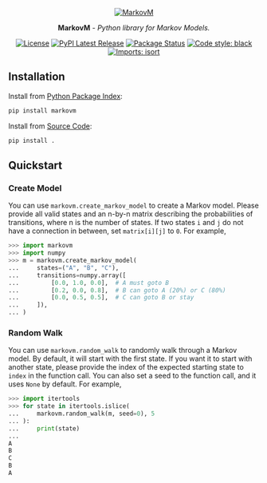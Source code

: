 <p align="center">
  <a href="https://github.com/HH-MWB/markovm">
    <img src="https://user-images.githubusercontent.com/50187675/244896432-f28357ec-2ced-4095-aef1-fca6a73dd983.png" alt="MarkovM">
  </a>
</p>

<p align="center"><strong>MarkovM</strong> - <em>Python library for Markov Models.</em></p>

<p align="center">
    <a href="https://github.com/HH-MWB/markovm/blob/main/LICENSE"><img alt="License" src="https://img.shields.io/pypi/l/markovm.svg"></a>
    <a href="https://pypi.org/project/markovm/"><img alt="PyPI Latest Release" src="https://img.shields.io/pypi/v/markovm.svg"></a>
    <a href="https://pypi.org/project/markovm/"><img alt="Package Status" src="https://img.shields.io/pypi/status/markovm.svg"></a>
    <a href="https://github.com/psf/black/"><img alt="Code style: black" src="https://img.shields.io/badge/code%20style-black-000000.svg"></a>
    <a href="https://pycqa.github.io/isort/"><img alt="Imports: isort" src="https://img.shields.io/badge/%20imports-isort-%231674b1"></a>
</p>

## Installation

Install from [Python Package Index](https://pypi.org/project/markovm/):

```sh
pip install markovm
```

Install from [Source Code](https://github.com/HH-MWB/markovm):

```sh
pip install .
```

## Quickstart

### Create Model

You can use `markovm.create_markov_model` to create a Markov model. Please provide all valid states and an n-by-n matrix describing the probabilities of transitions, where n is the number of states. If two states `i` and `j` do not have a connection in between, set `matrix[i][j]` to `0`. For example,

```python
>>> import markovm
>>> import numpy
>>> m = markovm.create_markov_model(
...     states=("A", "B", "C"),
...     transitions=numpy.array([
...         [0.0, 1.0, 0.0],  # A must goto B
...         [0.2, 0.0, 0.8],  # B can goto A (20%) or C (80%)
...         [0.0, 0.5, 0.5],  # C can goto B or stay
...     ]),
... )
```

### Random Walk

You can use `markovm.random_walk` to randomly walk through a Markov model. By default, it will start with the first state. If you want it to start with another state, please provide the index of the expected starting state to `index` in the function call. You can also set a seed to the function call, and it uses `None` by default. For example,

```python
>>> import itertools
>>> for state in itertools.islice(
...     markovm.random_walk(m, seed=0), 5
... ):
...     print(state)
... 
A
B
C
B
A
```
